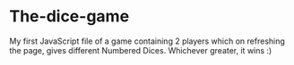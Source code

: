 # The-dice-game
My first JavaScript file of a game containing 2 players which on refreshing the page, gives different Numbered Dices. Whichever greater, it wins :)
